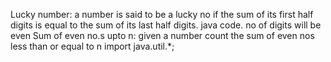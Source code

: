 Lucky number: a number is said to be a lucky no if the sum of its first half digits is equal to the sum of its last half digits. java code. no of digits will be even
Sum of even no.s upto n: given a number count the sum of even nos less than or equal to n import java.util.*;
